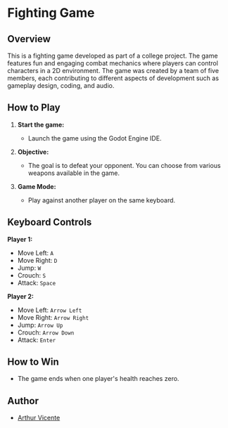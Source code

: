 # **Fighting Game**

## **Overview**

This is a fighting game developed as part of a college project. The game features fun and engaging combat mechanics where players can control characters in a 2D environment. The game was created by a team of five members, each contributing to different aspects of development such as gameplay design, coding, and audio.

## **How to Play**

1. **Start the game:**
    - Launch the game using the Godot Engine IDE.

2. **Objective:**
    - The goal is to defeat your opponent. You can choose from various weapons available in the game.

3. **Game Mode:**
    - Play against another player on the same keyboard.

## **Keyboard Controls**

**Player 1:**
- Move Left: `A`
- Move Right: `D`
- Jump: `W`
- Crouch: `S`
- Attack: `Space`

**Player 2:**
- Move Left: `Arrow Left`
- Move Right: `Arrow Right`
- Jump: `Arrow Up`
- Crouch: `Arrow Down`
- Attack: `Enter`

## **How to Win**

- The game ends when one player's health reaches zero.

## **Author**

- [Arthur Vicente](https://www.linkedin.com/in/arthurpvicente/)